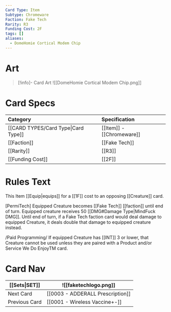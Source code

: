 ```yaml
---
Card Type: Item
Subtype: Chromeware
Faction: Fake Tech
Rarity: R3
Funding Cost: 2F
tags: []
aliases:
  - DomeHomie Cortical Modem Chip
---
```

# Art

> [!info]- Card Art
> ![[DomeHomie Cortical Modem Chip.png]]

# Card Specs

| Category | Specification| 
| :--- | :--- |
| [[CARD TYPES/Card Type\|Card Type]] | [[Item]] - [[Chromeware]] |  
| [[Faction]] | [[Fake Tech]] | 
| [[Rarity]] | [[R3]]  |
| [[Funding Cost]] | [[2F]] |  

# Rules Text  

This Item [[Equip|equips]] for a [[1F]] cost to an opposing [[Creature]] card.  

[PermiTech] Equipped Creature becomes [[Fake Tech]] [[faction]] until end of turn. 
Equipped creature receives 50 [[DMG#Damage Type|MindFuck DMG]]. 
Until end of turn, if a Fake Tech faction card would deal damage to equipped Creature, it deals double that damage to equipped creature instead.  

/Paid Programming/ If equipped Creature has [[INT]] 3 or lower, that Creature cannot be used unless they are paired with a Product and/or Service We Do EnjoyTM card.  


# Card Nav

| [[Sets\|SET]] | ![[faketechlogo.png]] |
| --- | --- |
| Next Card | [[0003 - ADDERALL Prescription]] |
| Previous Card | [[0001 - Wireless Vaccine+-]] |


